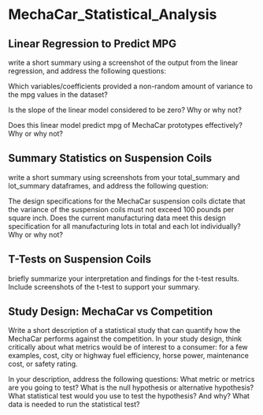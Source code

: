 # MechaCar_Statistical_Analysis



## Linear Regression to Predict MPG

write a short summary using a screenshot of the output from the linear regression, and address the 
following questions:

Which variables/coefficients provided a non-random amount of variance to the mpg values in the dataset?

Is the slope of the linear model considered to be zero? Why or why not?

Does this linear model predict mpg of MechaCar prototypes effectively? Why or why not?



## Summary Statistics on Suspension Coils

write a short summary using screenshots from your total_summary and lot_summary dataframes, and address 
the following question:

The design specifications for the MechaCar suspension coils dictate that the variance of the suspension 
coils must not exceed 100 pounds per square inch. Does the current manufacturing data meet this design 
specification for all manufacturing lots in total and each lot individually? Why or why not?



## T-Tests on Suspension Coils

briefly summarize your interpretation and findings for the t-test results. Include screenshots of the 
t-test to support your summary.



## Study Design: MechaCar vs Competition

Write a short description of a statistical study that can quantify how the MechaCar performs against the 
competition. In your study design, think critically about what metrics would be of interest to a 
consumer: for a few examples, cost, city or highway fuel efficiency, horse power, maintenance cost, or 
safety rating.

In your description, address the following questions:
What metric or metrics are you going to test?
What is the null hypothesis or alternative hypothesis?
What statistical test would you use to test the hypothesis? And why?
What data is needed to run the statistical test?
